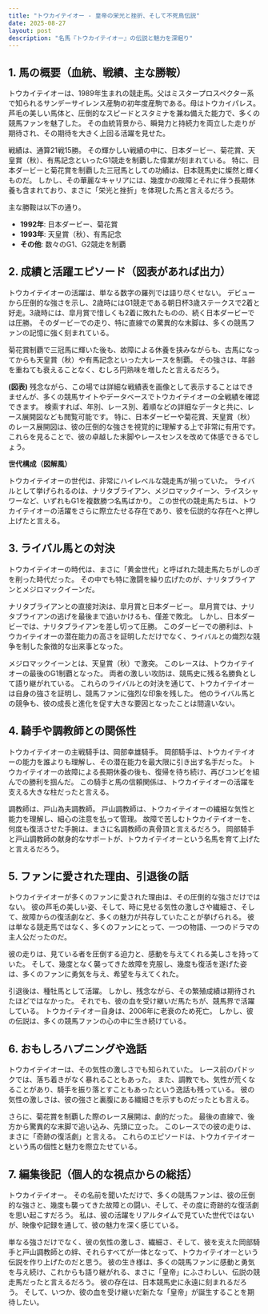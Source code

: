 ```yaml
---
title: "トウカイテイオー - 皇帝の栄光と挫折、そして不死鳥伝説"
date: 2025-08-27
layout: post
description: "名馬『トウカイテイオー』の伝説と魅力を深堀り"
---
```


## 1. 馬の概要（血統、戦績、主な勝鞍）

トウカイテイオーは、1989年生まれの競走馬。父はミスタープロスペクター系で知られるサンデーサイレンス産駒の初年度産駒である。母はトウカイパレス。芦毛の美しい馬体と、圧倒的なスピードとスタミナを兼ね備えた能力で、多くの競馬ファンを魅了した。  その血統背景から、瞬発力と持続力を両立した走りが期待され、その期待を大きく上回る活躍を見せた。

戦績は、通算21戦15勝。  その輝かしい戦績の中に、日本ダービー、菊花賞、天皇賞（秋）、有馬記念といったG1競走を制覇した偉業が刻まれている。  特に、日本ダービーと菊花賞を制覇した三冠馬としての功績は、日本競馬史に燦然と輝くものだ。  しかし、その華麗なキャリアには、幾度かの故障とそれに伴う長期休養も含まれており、まさに「栄光と挫折」を体現した馬と言えるだろう。

主な勝鞍は以下の通り。

* **1992年**: 日本ダービー、菊花賞
* **1993年**: 天皇賞（秋）、有馬記念
* **その他**:  数々のG1、G2競走を制覇


## 2. 成績と活躍エピソード（図表があれば出力）

トウカイテイオーの活躍は、単なる数字の羅列では語り尽くせない。  デビューから圧倒的な強さを示し、2歳時にはG1競走である朝日杯3歳ステークスで2着と好走。3歳時には、皐月賞で惜しくも2着に敗れたものの、続く日本ダービーでは圧勝。  そのダービーでの走り、特に直線での驚異的な末脚は、多くの競馬ファンの記憶に強く刻まれている。

菊花賞制覇で三冠馬に輝いた後も、故障による休養を挟みながらも、古馬になってからも天皇賞（秋）や有馬記念といった大レースを制覇。  その強さは、年齢を重ねても衰えることなく、むしろ円熟味を増したと言えるだろう。

**(図表)**  残念ながら、この場では詳細な戦績表を画像として表示することはできませんが、多くの競馬サイトやデータベースでトウカイテイオーの全戦績を確認できます。  検索すれば、年別、レース別、着順などの詳細なデータと共に、レース展開図なども閲覧可能です。  特に、日本ダービーや菊花賞、天皇賞（秋）のレース展開図は、彼の圧倒的な強さを視覚的に理解する上で非常に有用です。  これらを見ることで、彼の卓越した末脚やレースセンスを改めて体感できるでしょう。

**世代構成（図解風）**

トウカイテイオーの世代は、非常にハイレベルな競走馬が揃っていた。  ライバルとして挙げられるのは、ナリタブライアン、メジロマックイーン、ライスシャワーなど、いずれもG1を複数勝つ名馬ばかり。  この世代の競走馬たちは、トウカイテイオーの活躍をさらに際立たせる存在であり、彼を伝説的な存在へと押し上げたと言える。


## 3. ライバル馬との対決

トウカイテイオーの時代は、まさに「黄金世代」と呼ばれた競走馬たちがしのぎを削った時代だった。  その中でも特に激闘を繰り広げたのが、ナリタブライアンとメジロマックイーンだ。

ナリタブライアンとの直接対決は、皐月賞と日本ダービー。  皐月賞では、ナリタブライアンの逃げを最後まで追いかけるも、僅差で敗北。  しかし、日本ダービーでは、ナリタブライアンを差し切って圧勝。  このダービーでの勝利は、トウカイテイオーの潜在能力の高さを証明しただけでなく、ライバルとの熾烈な競争を制した象徴的な出来事となった。

メジロマックイーンとは、天皇賞（秋）で激突。  このレースは、トウカイテイオーの最後のG1制覇となった。  両者の激しい攻防は、競馬史に残る名勝負として語り継がれている。  これらのライバルとの対決を通じて、トウカイテイオーは自身の強さを証明し、競馬ファンに強烈な印象を残した。  他のライバル馬との競争も、彼の成長と進化を促す大きな要因となったことは間違いない。


## 4. 騎手や調教師との関係性

トウカイテイオーの主戦騎手は、岡部幸雄騎手。  岡部騎手は、トウカイテイオーの能力を誰よりも理解し、その潜在能力を最大限に引き出す名手だった。  トウカイテイオーの故障による長期休養の後も、復帰を待ち続け、再びコンビを組んでの勝利を掴んだ。  この騎手と馬の信頼関係は、トウカイテイオーの活躍を支える大きな柱だったと言える。

調教師は、戸山為夫調教師。  戸山調教師は、トウカイテイオーの繊細な気性と能力を理解し、細心の注意を払って管理。  故障で苦しむトウカイテイオーを、何度も復活させた手腕は、まさに名調教師の真骨頂と言えるだろう。  岡部騎手と戸山調教師の献身的なサポートが、トウカイテイオーという名馬を育て上げたと言えるだろう。


## 5. ファンに愛された理由、引退後の話

トウカイテイオーが多くのファンに愛された理由は、その圧倒的な強さだけではない。  彼の芦毛の美しい姿、そして、時に見せる気性の激しさや繊細さ、そして、故障からの復活劇など、多くの魅力が共存していたことが挙げられる。  彼は単なる競走馬ではなく、多くのファンにとって、一つの物語、一つのドラマの主人公だったのだ。

彼の走りは、見ている者を圧倒する迫力と、感動を与えてくれる美しさを持っていた。  そして、幾度となく襲ってきた故障を克服し、幾度も復活を遂げた姿は、多くのファンに勇気を与え、希望を与えてくれた。

引退後は、種牡馬として活躍。  しかし、残念ながら、その繁殖成績は期待されたほどではなかった。  それでも、彼の血を受け継いだ馬たちが、競馬界で活躍している。  トウカイテイオー自身は、2006年に老衰のため死亡。  しかし、彼の伝説は、多くの競馬ファンの心の中に生き続けている。


## 6. おもしろハプニングや逸話

トウカイテイオーは、その気性の激しさでも知られていた。  レース前のパドックでは、落ち着きがなく暴れることもあった。  また、調教でも、気性が荒くなることがあり、騎手を振り落とすこともあったという逸話も残っている。  彼の気性の激しさは、彼の強さと裏腹にある繊細さを示すものだったとも言える。

さらに、菊花賞を制覇した際のレース展開は、劇的だった。  最後の直線で、後方から驚異的な末脚で追い込み、先頭に立った。  このレースでの彼の走りは、まさに「奇跡の復活劇」と言える。  これらのエピソードは、トウカイテイオーという馬の個性と魅力を際立たせている。


## 7. 編集後記（個人的な視点からの総括）

トウカイテイオー。  その名前を聞いただけで、多くの競馬ファンは、彼の圧倒的な強さと、幾度も襲ってきた故障との闘い、そして、その度に奇跡的な復活劇を思い起こすだろう。  私は、彼の活躍をリアルタイムで見ていた世代ではないが、映像や記録を通して、彼の魅力を深く感じている。

単なる強さだけでなく、彼の気性の激しさ、繊細さ、そして、彼を支えた岡部騎手と戸山調教師との絆、それらすべてが一体となって、トウカイテイオーという伝説を作り上げたのだと思う。  彼の生き様は、多くの競馬ファンに感動と勇気を与え続け、これからも語り継がれる、まさに「皇帝」にふさわしい、伝説の競走馬だったと言えるだろう。  彼の存在は、日本競馬史に永遠に刻まれるだろう。  そして、いつか、彼の血を受け継いだ新たな「皇帝」が誕生することを期待したい。
